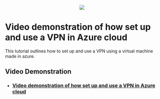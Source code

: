<p align="center">
<img src="https://the-tech-trend.com/wp-content/uploads/2021/06/What-is-cloud-VPN-A-Full-Guide-to-cloud-VPN-1024x507.jpg"/>
</p>

<h1>Video demonstration of how set up and use a VPN in Azure cloud</h1>
This tutorial outlines how to set up and use a VPN using a virtual machine made in azure.<br />


<h2>Video Demonstration</h2>

- ### [Video demonstration of how set up and use a VPN in Azure cloud](https://youtu.be/g0K2rSj46zE)
